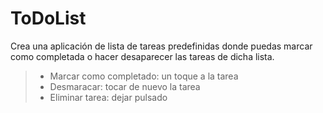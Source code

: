 # ToDoList

Crea una aplicación de lista de tareas predefinidas donde puedas marcar como completada o hacer desaparecer las tareas de dicha lista.

> - Marcar como completado: un toque a la tarea  
> - Desmaracar: tocar de nuevo la tarea  
> - Eliminar tarea: dejar pulsado